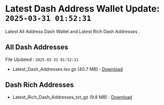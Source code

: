 # Latest Dash Address Wallet Update: `2025-03-31 01:52:31`

Latest All Address Dash Wallet and Latest Rich Dash Addresses .

## All Dash Addresses

File Updated : `2025-03-31 01:52:31`

- Latest_Dash_Addresses.tsv.gz (40.7 MB) : [Download](https://github.com/Pymmdrza/Rich-Address-Wallet/releases/tag/Dash)

## Dash Rich Addresses

- Latest_Rich_Dash_Addresses_txt_gz (9.8 MB) : [Download](https://github.com/Pymmdrza/Rich-Address-Wallet/releases/tag/Dash)
